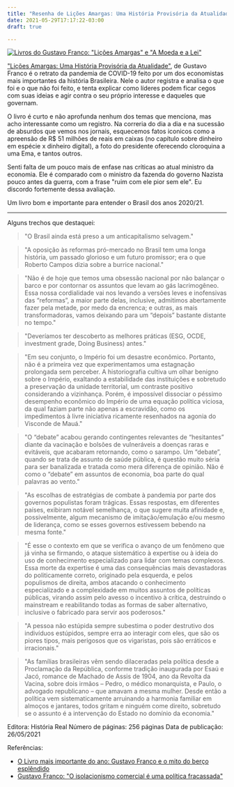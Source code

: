 ```yaml
---
title: "Resenha de Lições Amargas: Uma História Provisória da Atualidade"
date: 2021-05-29T17:17:22-03:00
draft: true

---
```


[![Livros do Gustavo Franco: "Lições Amargas" e "A Moeda e a Lei"](/images/livros-gustavo-franco.jpg)](https://amzn.to/3p3Kp3G)

["Lições Amargas: Uma História Provisória da Atualidade"](https://amzn.to/3p3Kp3G), de Gustavo Franco é o retrato da pandemia de COVID-19 feito por um dos economistas mais importantes da história Brasileira. Nele o autor registra e analisa o que foi e o que não foi feito, e tenta explicar como líderes podem ficar cegos com suas ideias e agir contra o seu próprio interesse e daqueles que governam.

O livro é curto e não aprofunda nenhum dos temas que menciona, mas acho interessante como um registro. Na correria do dia a dia e na sucessão de absurdos que vemos nos jornais, esquecemos fatos iconicos como a apreensão de R$ 51 milhões de reais em caixas (no capítulo sobre dinheiro em espécie x dinheiro digital), a foto do presidente oferecendo cloroquina a uma Ema, e tantos outros.

Senti falta de um pouco mais de enfase nas críticas ao atual ministro da economia. Ele é comparado com o ministro da fazenda do governo Nazista pouco antes da guerra, com a frase "ruim com ele pior sem ele". Eu discordo fortemente dessa avaliação.

Um livro bom e importante para entender o Brasil dos anos 2020/21.

----------------------
Alguns trechos que destaquei:

> "O Brasil ainda está preso a um anticapitalismo selvagem."

> "A oposição às reformas pró-mercado no Brasil tem uma longa história, um passado glorioso e um futuro promissor; era o que Roberto Campos dizia sobre a burrice nacional."

> "Não é de hoje que temos uma obsessão nacional por não balançar o barco e por contornar os assuntos que levam ao gás lacrimogêneo. Essa nossa cordialidade vai nos levando a versões leves e inofensivas das “reformas”, a maior parte delas, inclusive, admitimos abertamente fazer pela metade, por medo da encrenca; e outras, as mais transformadoras, vamos deixando para um “depois” bastante distante no tempo."

> "Deveríamos ter descoberto as melhores práticas (ESG, OCDE, investment grade, Doing Business) antes."

> "Em seu conjunto, o Império foi um desastre econômico. Portanto, não é a primeira vez que experimentamos uma estagnação prolongada sem perceber. A historiografia cultiva um olhar benigno sobre o Império, exaltando a estabilidade das instituições e sobretudo a preservação da unidade territorial, um contraste positivo considerando a vizinhança. Porém, é impossível dissociar o péssimo desempenho econômico do Império de uma equação política viciosa, da qual faziam parte não apenas a escravidão, como os impedimentos à livre iniciativa ricamente resenhados na agonia do Visconde de Mauá."

> "O “debate” acabou gerando contingentes relevantes de “hesitantes” diante da vacinação e bolsões de vulneráveis a doenças raras e evitáveis, que acabaram retornando, como o sarampo. Um “debate”, quando se trata de assunto de saúde pública, é questão muito séria para ser banalizada e tratada como mera diferença de opinião. Não é como o “debate” em assuntos de economia, boa parte do qual palavras ao vento."

> "As escolhas de estratégias de combate à pandemia por parte dos governos populistas foram trágicas. Essas respostas, em diferentes países, exibiram notável semelhança, o que sugere muita afinidade e, possivelmente, algum mecanismo de imitação/emulação e/ou mesmo de liderança, como se esses governos estivessem bebendo na mesma fonte."

> "É esse o contexto em que se verifica o avanço de um fenômeno que já vinha se firmando, o ataque sistemático à expertise ou à ideia do uso de conhecimento especializado para lidar com temas complexos. Essa morte da expertise é uma das consequências mais devastadoras do politicamente correto, originado pela esquerda, e pelos populismos de direita, ambos atacando o conhecimento especializado e a complexidade em muitos assuntos de políticas públicas, virando assim pelo avesso o incentivo à crítica, destruindo o mainstream e reabilitando todas as formas de saber alternativo, inclusive o fabricado para servir aos poderosos."

> "A pessoa não estúpida sempre subestima o poder destrutivo dos indivíduos estúpidos, sempre erra ao interagir com eles, que são os piores tipos, mais perigosos que os vigaristas, pois são erráticos e irracionais."

> "As famílias brasileiras vêm sendo dilaceradas pela política desde a Proclamação da República, conforme tradição inaugurada por Esaú e Jacó, romance de Machado de Assis de 1904, ano da Revolta da Vacina, sobre dois irmãos – Pedro, o médico monarquista, e Paulo, o advogado republicano – que amavam a mesma mulher. Desde então a política vem sistematicamente arruinando a harmonia familiar em almoços e jantares, todos gritam e ninguém come direito, sobretudo se o assunto é a intervenção do Estado no domínio da economia."


Editora: História Real
Número de páginas: 256 páginas
Data de publicação: 26/05/2021

Referências:

- [O Livro mais importante do ano: Gustavo Franco e o mito do berço esplêndido](https://braziljournal.com/o-livro-mais-importante-do-ano-gustavo-franco-e-o-mito-do-berco-esplendido)
- [Gustavo Franco: "O isolacionismo comercial é uma política fracassada"](https://braziljournal.com/gustavo-franco-o-isolacionismo-comercial-e-uma-politica-fracassada)